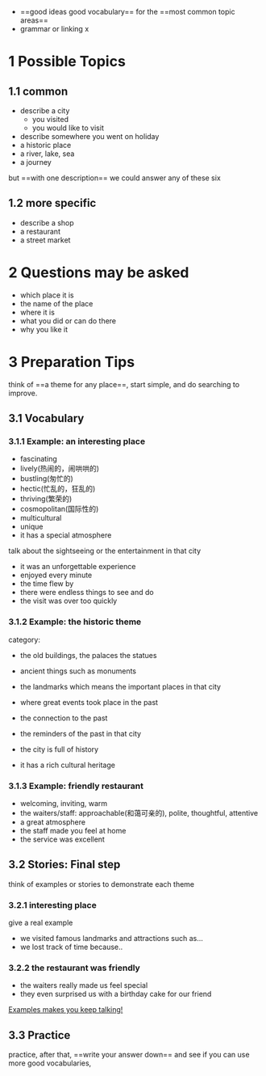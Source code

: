 - ==good ideas good vocabulary== for the ==most common topic areas==
- grammar or linking x

# 1 Possible Topics

## 1.1 common

- describe a city
  - you visited
  - you would like to visit
- describe somewhere you went on holiday
- a historic place
- a river, lake, sea
- a journey

but ==with one description== we could answer any of these six

## 1.2 more specific

- describe a shop
- a restaurant
- a street market

# 2 Questions may be asked

- which place it is
- the name of the place
- where it is
- what you did or can do there
- why you like it

# 3 Preparation Tips

think of ==a theme for any place==, start simple, and do searching to improve.

## 3.1 Vocabulary

### 3.1.1 Example: an interesting place

- fascinating
- lively(热闹的，闹哄哄的)
- bustling(匆忙的)
- hectic(忙乱的，狂乱的)
- thriving(繁荣的)
- cosmopolitan(国际性的)
- multicultural
- unique
- it has a special atmosphere

talk about the sightseeing or the entertainment in that city

- it was an unforgettable experience
- enjoyed every minute
- the time flew by
- there were endless things to see and do
- the visit was over too quickly

### 3.1.2 Example: the historic theme

category:

- the old buildings, the palaces the statues
- ancient things such as monuments
- the landmarks which means the important places in that city
- where great events took place in the past

- the connection to the past
- the reminders of the past in that city

- the city is full of history
- it has a rich cultural heritage

### 3.1.3 Example: friendly restaurant

- welcoming, inviting, warm
- the waiters/staff: approachable(和蔼可亲的), polite, thoughtful, attentive
- a great atmosphere
- the staff made you feel at home
- the service was excellent

## 3.2 Stories: Final step

think of examples or stories to demonstrate each theme

### 3.2.1 interesting place

give a real example

- we visited famous landmarks and attractions such as...
- we lost track of time because..

### 3.2.2 the restaurant was friendly

- the waiters really made us feel special
- they even surprised us with a birthday cake for our friend

<u>Examples makes you keep talking!</u>

## 3.3 Practice

practice, after that, ==write your answer down== and see if you can use more good vocabularies,
